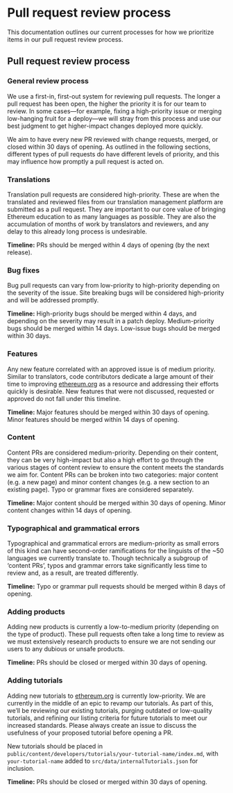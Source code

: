 # Pull request review process

This documentation outlines our current processes for how we prioritize items in our pull request review process.

## Pull request review process

### General review process

We use a first-in, first-out system for reviewing pull requests. The longer a pull request has been open, the higher the priority it is for our team to review. In some cases—for example, fixing a high-priority issue or merging low-hanging fruit for a deploy—we will stray from this process and use our best judgment to get higher-impact changes deployed more quickly.

We aim to have every new PR reviewed with change requests, merged, or closed within 30 days of opening. As outlined in the following sections, different types of pull requests do have different levels of priority, and this may influence how promptly a pull request is acted on.

### Translations

Translation pull requests are considered high-priority. These are when the translated and reviewed files from our translation management platform are submitted as a pull request. They are important to our core value of bringing Ethereum education to as many languages as possible. They are also the accumulation of months of work by translators and reviewers, and any delay to this already long process is undesirable.

**Timeline:** PRs should be merged within 4 days of opening (by the next release).

### Bug fixes

Bug pull requests can vary from low-priority to high-priority depending on the severity of the issue. Site breaking bugs will be considered high-priority and will be addressed promptly.

**Timeline:** High-priority bugs should be merged within 4 days, and depending on the severity may result in a patch deploy. Medium-priority bugs should be merged within 14 days. Low-issue bugs should be merged within 30 days.

### Features

Any new feature correlated with an approved issue is of medium priority. Similar to translators, code contributors dedicate a large amount of their time to improving [ethereum.org](http://ethereum.org) as a resource and addressing their efforts quickly is desirable. New features that were not discussed, requested or approved do not fall under this timeline.

**Timeline:** Major features should be merged within 30 days of opening. Minor features should be merged within 14 days of opening.

### Content

Content PRs are considered medium-priority. Depending on their content, they can be very high-impact but also a high effort to go through the various stages of content review to ensure the content meets the standards we aim for. Content PRs can be broken into two categories: major content (e.g. a new page) and minor content changes (e.g. a new section to an existing page). Typo or grammar fixes are considered separately.

**Timeline:** Major content should be merged within 30 days of opening. Minor content changes within 14 days of opening.

### Typographical and grammatical errors

Typographical and grammatical errors are medium-priority as small errors of this kind can have second-order ramifications for the linguists of the ~50 languages we currently translate to. Though technically a subgroup of ‘content PRs’, typos and grammar errors take significantly less time to review and, as a result, are treated differently.

**Timeline:** Typo or grammar pull requests should be merged within 8 days of opening.

### Adding products

Adding new products is currently a low-to-medium priority (depending on the type of product). These pull requests often take a long time to review as we must extensively research products to ensure we are not sending our users to any dubious or unsafe products.

**Timeline:** PRs should be closed or merged within 30 days of opening.

### Adding tutorials

Adding new tutorials to [ethereum.org](http://ethereum.org) is currently low-priority. We are currently in the middle of an epic to revamp our tutorials. As part of this, we’ll be reviewing our existing tutorials, purging outdated or low-quality tutorials, and refining our listing criteria for future tutorials to meet our increased standards. Please always create an issue to discuss the usefulness of your proposed tutorial before opening a PR.

New tutorials should be placed in `public/content/developers/tutorials/your-tutorial-name/index.md`, with `your-tutorial-name` added to `src/data/internalTutorials.json` for inclusion.

**Timeline:** PRs should be closed or merged within 30 days of opening.
